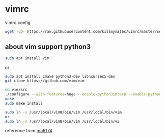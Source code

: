 # vimrc
vimrc config

```sh
wget -qO- https://raw.githubusercontent.com/killmymates/vimrc/master/setup.sh | sh -x
```

## about vim support python3

```sh
sudo apt install vim 
```
or
```sh
sudo apt install cmake python3-dev libncurses5-dev
git clone https://github.com/vim/vim

cd vim/src 
./configure --with-features=huge --enable-python3interp --enable-pythoninterp --with-python-config-dir=/usr/lib/python2.7/config-x86_64-linux-gnu/ --enable-rubyinterp --enable-luainterp --enable-perlinterp --with-python3-config-dir=/usr/lib/python3.5/config-3.5m-x86_64-linux-gnu/ --enable-multibyte --enable-cscope --prefix=/usr/local/vim8/
make
sudo make install

sudo ln -s /usr/local/vim8/bin/vim /usr/local/bin/vim
or
sudo ln -s /usr/local/vim8/bin/vim /usr/local/bin/vi
```

reference from [ma6174](https://github.com/ma6174/vim-deprecated)
